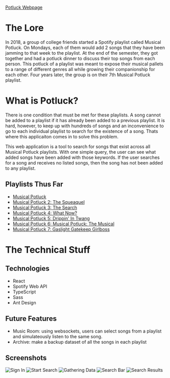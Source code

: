 [Potluck Webpage](https://nrenteria98.github.io/potluck/)

# The Lore
In 2018, a group of college friends started a Spotify playlist called Musical Potluck. On Mondays, each of them would add 2 songs that they have been jamming to that week to the playlist. At the end of the semester, they got together and had a potluck dinner to discuss their top songs from each person. This potluck of a playlist was meant to expose their musical pallets to a range of different genres all while growing their companionship for each other. Four years later, the group is on their 7th Musical Potluck playlist.

# What is Potluck?
There is one condition that must be met for these playlists. A song cannot be added to a playlist if it has already been added to a previous playlist. It is hard, however, to keep up with hundreds of songs and an inconvenience to go to each individual playlist to search for the existence of a song. Thats where this applicaiton comes in to solve this problem.

This web application is a tool to search for songs that exist across all Musical Potluck playlists. With one simple query, the user can see what added songs have been added with those keywords. If the user searches for a song and receives no listed songs, then the song has not been added to any playlist.

## Playlists Thus Far
- [Musical Potluck](https://open.spotify.com/playlist/1WVnOBghWI1cWJbSdKPQFB)
- [Musical Potluck 2: The Squeaquel](https://open.spotify.com/playlist/7J2fdxRz7TXJlxKTdT1HzT)
- [Musical Potluck 3: The Search](https://open.spotify.com/playlist/2HirbOELhh8RCEt2YusWCN)
- [Musical Potluck 4: What Now?](https://open.spotify.com/playlist/53tx1yiQp8J1dpv3AQLg6H)
- [Musical Potluck 5: Drippin' In Twang](https://open.spotify.com/playlist/3UOwzMPZL2oHDMMhbcVsPP)
- [Musical Potluck 6: Musical Potluck: The Musical](https://open.spotify.com/playlist/48nqhJrBNn8LDsy33IgPXG)
- [Musical Potluck 7: Gaslight Gatekeep Girlboss](https://open.spotify.com/playlist/28tVYCoZGeTD9EYcMzSsnR)

# The Technical Stuff
## Technologies
- React
- Spotify Web API
- TypeScript
- Sass
- Ant Design

## Future Features
- Music Room: using websockets, users can select songs from a playlist and simulateously listen to the same song.
- Archive: make a backup dataset of all the songs in each playlist

## Screenshots
![Sign In](https://user-images.githubusercontent.com/93448396/149680895-4ad80d4e-f2c6-45e5-9c27-73d60b1032e8.png)
![Start Search](https://user-images.githubusercontent.com/93448396/149680899-4d20a076-b27f-4b3b-8107-1baf9e3b62cf.png)
![Gathering Data](https://user-images.githubusercontent.com/93448396/149680896-2b148e09-3cf6-4855-b4b0-f03d1f51fac2.png)
![Search Bar](https://user-images.githubusercontent.com/93448396/149680900-23f5cec1-9a46-4a69-9c9b-7213eaae73da.png)
![Search Results](https://user-images.githubusercontent.com/93448396/149680897-ef5b263f-70db-4e59-8e13-9af77782340e.png)

